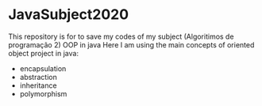 # JavaSubject2020
This repository is for to save my codes of my subject (Algoritimos de programação 2) OOP in java 
Here I am using the main concepts of oriented object project in java:
- encapsulation
- abstraction
- inheritance
- polymorphism
